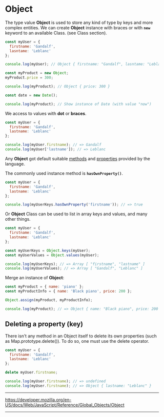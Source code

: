 # Object

The type value **Object** is used to store any kind of type by keys and more complex entities.
We can create **Object** instance with braces or with **`new`** keyword to an available Class. (see Class section).

```js
const myUser = {
  firstname: 'Gandalf',
  lasntame: 'Leblanc'
};

console.log(myUser); // Object { firstname: "Gandalf", lasntame: "Leblanc" }
```

```js
const myProduct = new Object;
myProduct.price = 300;

console.log(myProduct); // Object { price: 300 }
```

```js
const date = new Date();

console.log(myProduct); // Show instance of Date (with value "now")
```

We access to values with **dot** or **braces**.

```js
const myUser = {
  firstname: 'Gandalf',
  lastname: 'Leblanc'
};

console.log(myUser.firstname); // => Gandalf
console.log(myUser['lastname']); // => Leblanc
```

Any **Object** got default suitable [methods](https://developer.mozilla.org/en-US/docs/Web/JavaScript/Reference/Global_Objects/Object#instance_properties) and [properties](https://developer.mozilla.org/en-US/docs/Web/JavaScript/Reference/Global_Objects/Object#instance_methods) provided by the language.

The commonly used instance method is **`hasOwnProperty()`**.

```js
const myUser = {
  firstname: 'Gandalf',
  lastname: 'Leblanc'
};

console.log(myUserKeys.hasOwnProperty('firstname')); // => true
```

Or **Object** Class can be used to list in array keys and values, and many other things.

```js
const myUser = {
  firstname: 'Gandalf',
  lastname: 'Leblanc'
};

const myUserKeys = Object.keys(myUser);
const myUserValues = Object.values(myUser);

console.log(myUserKeys); // => Array [ "firstname", "lastname" ]
console.log(myUserValues); // => Array [ "Gandalf", "Leblanc" ]
```

Merge an instance of **Object**:

```js
const myProduct = { name: 'piano' };
const myProductInfo = { name: 'Black piano', price: 200 };

Object.assign(myProduct, myProductInfo);

console.log(myProduct); // => Object { name: "Black piano", price: 200 }

```

## Deleting a property (key)

There isn't any method in an Object itself to delete its own properties (such as Map.prototype.delete()). To do so, one must use the delete operator.

```js
const myUser = {
  firstname: 'Gandalf',
  lastname: 'Leblanc'
};

delete myUser.firstname;

console.log(myUser.firstname); // => undefined
console.log(myUser.firstname); // => Object { lastname: "Leblanc" }
```

---
https://developer.mozilla.org/en-US/docs/Web/JavaScript/Reference/Global_Objects/Object

---